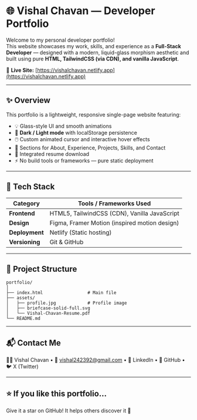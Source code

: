 # 🌐 Vishal Chavan — Developer Portfolio

Welcome to my personal developer portfolio!  
This website showcases my work, skills, and experience as a **Full-Stack Developer** — designed with a modern, liquid-glass morphism aesthetic and built using pure **HTML, TailwindCSS (via CDN), and vanilla JavaScript**.

🔗 **Live Site:** [https://vishalchavan.netlify.app](https://vishalchavan.netlify.app)

---

## ✨ Overview

This portfolio is a lightweight, responsive single-page website featuring:

- 💡 Glass-style UI and smooth animations
- 🌙 **Dark / Light mode** with localStorage persistence
- 🖱️ Custom animated cursor and interactive hover effects
- 🎨 Sections for About, Experience, Projects, Skills, and Contact
- 📄 Integrated resume download
- ⚡ No build tools or frameworks — pure static deployment

---

## 🧱 Tech Stack

| Category       | Tools / Frameworks Used                       |
| -------------- | --------------------------------------------- |
| **Frontend**   | HTML5, TailwindCSS (CDN), Vanilla JavaScript  |
| **Design**     | Figma, Framer Motion (inspired motion design) |
| **Deployment** | Netlify (Static hosting)                      |
| **Versioning** | Git & GitHub                                  |

---

## 📁 Project Structure

```
portfolio/
│
├── index.html                 # Main file
├── assets/
│   ├── profile.jpg            # Profile image
│   ├── briefcase-solid-full.svg
│   └── Vishal-Chavan-Resume.pdf
└── README.md
```

---

## 📬 Contact Me

👨‍💻 Vishal Chavan
• 📧 vishal242392@gmail.com
• 💼 LinkedIn
• 🐙 GitHub
• 🐦 X (Twitter)

---

## ⭐ If you like this portfolio…

Give it a star on GitHub! It helps others discover it 🚀

